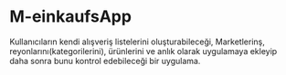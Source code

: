 # M-einkaufsApp

Kullanıcıların kendi alışveriş listelerini oluşturabileceği, Marketlerinş, reyonlarını(kategorilerini), ürünlerini ve anlık olarak uygulamaya ekleyip daha sonra bunu kontrol edebileceği bir uygulama.
